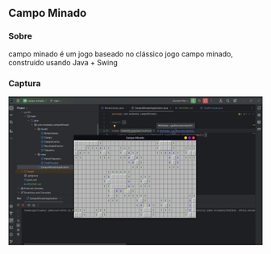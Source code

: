 ## Campo Minado

### Sobre

campo minado é um jogo baseado no clássico jogo campo minado, construido usando Java + Swing

### Captura

<img src="./github/example.png"></img>
